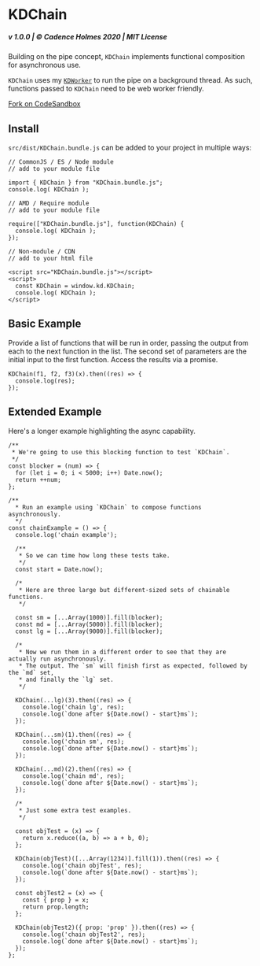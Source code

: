 # KDChain

##### v 1.0.0 | © Cadence Holmes 2020 | MIT License

Building on the pipe concept, `KDChain` implements functional composition for asynchronous use.

`KDChain` uses my [`KDWorker`](https://github.com/justKD/KDWorker/tree/main/) to run the pipe
on a background thread. As such, functions passed to `KDChain` need to be web worker friendly.

[Fork on CodeSandbox](https://codesandbox.io/s/vibrant-austin-74req)

## Install

`src/dist/KDChain.bundle.js` can be added to your project in multiple ways:

```
// CommonJS / ES / Node module
// add to your module file

import { KDChain } from "KDChain.bundle.js";
console.log( KDChain );
```

```
// AMD / Require module
// add to your module file

require(["KDChain.bundle.js"], function(KDChain) {
  console.log( KDChain );
});
```

```
// Non-module / CDN
// add to your html file

<script src="KDChain.bundle.js"></script>
<script>
  const KDChain = window.kd.KDChain;
  console.log( KDChain );
</script>
```

## Basic Example

Provide a list of functions that will be run in order, passing the output from each to the next function in the list. The second set of parameters are the initial input to the first function. Access the results via a promise.

```
KDChain(f1, f2, f3)(x).then((res) => {
  console.log(res);
});
```

## Extended Example

Here's a longer example highlighting the async capability.

```
/**
 * We're going to use this blocking function to test `KDChain`.
 */
const blocker = (num) => {
  for (let i = 0; i < 5000; i++) Date.now();
  return ++num;
};

/**
  * Run an example using `KDChain` to compose functions asynchronously.
  */
const chainExample = () => {
  console.log('chain example');

  /**
   * So we can time how long these tests take.
   */
  const start = Date.now();

  /*
   * Here are three large but different-sized sets of chainable functions.
   */

  const sm = [...Array(1000)].fill(blocker);
  const md = [...Array(5000)].fill(blocker);
  const lg = [...Array(9000)].fill(blocker);

  /*
   * Now we run them in a different order to see that they are actually run asynchronously.
   * The output. The `sm` will finish first as expected, followed by the `md` set,
   * and finally the `lg` set.
   */

  KDChain(...lg)(3).then((res) => {
    console.log('chain lg', res);
    console.log(`done after ${Date.now() - start}ms`);
  });

  KDChain(...sm)(1).then((res) => {
    console.log('chain sm', res);
    console.log(`done after ${Date.now() - start}ms`);
  });

  KDChain(...md)(2).then((res) => {
    console.log('chain md', res);
    console.log(`done after ${Date.now() - start}ms`);
  });

  /*
   * Just some extra test examples.
   */

  const objTest = (x) => {
    return x.reduce((a, b) => a + b, 0);
  };

  KDChain(objTest)([...Array(1234)].fill(1)).then((res) => {
    console.log('chain objTest', res);
    console.log(`done after ${Date.now() - start}ms`);
  });

  const objTest2 = (x) => {
    const { prop } = x;
    return prop.length;
  };

  KDChain(objTest2)({ prop: 'prop' }).then((res) => {
    console.log('chain objTest2', res);
    console.log(`done after ${Date.now() - start}ms`);
  });
};
```
